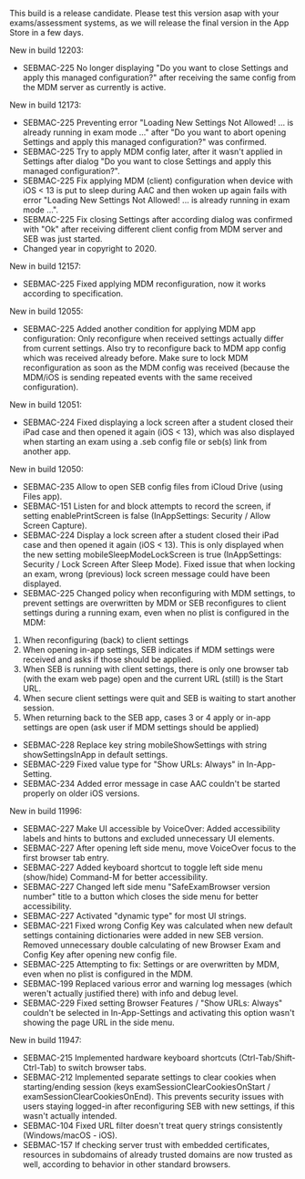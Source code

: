 This build is a release candidate. Please test this version asap with your exams/assessment systems, as we will release the final version in the App Store in a few days.

New in build 12203:
- SEBMAC-225 No longer displaying "Do you want to close Settings and apply this managed configuration?" after receiving the same config from the MDM server as currently is active.

New in build 12173:
- SEBMAC-225 Preventing error "Loading New Settings Not Allowed! ... is already running in exam mode ..." after "Do you want to abort opening Settings and apply this managed configuration?" was confirmed.
- SEBMAC-225 Try to apply MDM config later, after it wasn't applied in Settings after dialog "Do you want to close Settings and apply this managed configuration?".
- SEBMAC-225 Fix applying MDM (client) configuration when device with iOS < 13 is put to sleep during AAC and then woken up again fails with error "Loading New Settings Not Allowed! ... is already running in exam mode ...".
- SEBMAC-225 Fix closing Settings after according dialog was confirmed with "Ok" after receiving different client config from MDM server and SEB was just started.
- Changed year in copyright to 2020.

New in build 12157:
- SEBMAC-225 Fixed applying MDM reconfiguration, now it works according to specification.

New in build 12055:
- SEBMAC-225 Added another condition for applying MDM app configuration: Only reconfigure when received settings actually differ from current settings. Also try to reconfigure back to MDM app config which was received already before. Make sure to lock MDM reconfiguration as soon as the MDM config was received (because the MDM/iOS is sending repeated events with the same received configuration). 

New in build 12051:
- SEBMAC-224 Fixed displaying a lock screen after a student closed their iPad case and then opened it again (iOS < 13), which was also displayed when starting an exam using a .seb config file or seb(s) link from another app.

New in build 12050:
- SEBMAC-235 Allow to open SEB config files from iCloud Drive (using Files app).
- SEBMAC-151 Listen for and block attempts to record the screen, if setting enablePrintScreen is false (InAppSettings: Security / Allow Screen Capture).
- SEBMAC-224 Display a lock screen after a student closed their iPad case and then opened it again (iOS < 13). This is only displayed when the new setting mobileSleepModeLockScreen is true (InAppSettings: Security / Lock Screen After Sleep Mode).
Fixed issue that when locking an exam, wrong (previous) lock screen message could have been displayed.
- SEBMAC-225 Changed policy when reconfiguring with MDM settings, to prevent settings are overwritten by MDM or SEB reconfigures to client settings during a running exam, even when no plist is configured in the MDM:
1) When reconfiguring (back) to client settings
2) When opening in-app settings, SEB indicates if MDM settings were received and asks if those should be applied.
3) When SEB is running with client settings, there is only one browser tab (with the exam web page) open and the current URL (still) is the Start URL.
4) When secure client settings were quit and SEB is waiting to start another session.
5) When returning back to the SEB app, cases 3 or 4 apply or in-app settings are open (ask user if MDM settings should be applied)
- SEBMAC-228 Replace key string mobileShowSettings with string showSettingsInApp in default settings.
- SEBMAC-229 Fixed value type for "Show URLs: Always" in In-App-Setting.
- SEBMAC-234 Added error message in case AAC couldn't be started properly on older iOS versions.

New in build 11996:
- SEBMAC-227 Make UI accessible by VoiceOver: Added accessibility labels and hints to buttons and excluded unnecessary UI elements. 
- SEBMAC-227 After opening left side menu, move VoiceOver focus to the first browser tab entry.
- SEBMAC-227 Added keyboard shortcut to toggle left side menu (show/hide) Command-M for better accessibility.
- SEBMAC-227 Changed left side menu "SafeExamBrowser version number" title to a button which closes the side menu for better accessibility.
- SEBMAC-227 Activated "dynamic type" for most UI strings.
- SEBMAC-221 Fixed wrong Config Key was calculated when new default settings containing dictionaries were added in new SEB version. Removed unnecessary double calculating of new Browser Exam and Config Key after opening new config file.
- SEBMAC-225 Attempting to fix: Settings or are overwritten by MDM, even when no plist is configured in the MDM.
- SEBMAC-199 Replaced various error and warning log messages (which weren't actually justified there) with info and debug level.
- SEBMAC-229 Fixed setting Browser Features / "Show URLs: Always" couldn't be selected in In-App-Settings and activating this option wasn't showing the page URL in the side menu.

New in build 11947:
- SEBMAC-215 Implemented hardware keyboard shortcuts (Ctrl-Tab/Shift-Ctrl-Tab) to switch browser tabs.
- SEBMAC-212 Implemented separate settings to clear cookies when starting/ending session (keys examSessionClearCookiesOnStart / examSessionClearCookiesOnEnd). This prevents security issues with users staying logged-in after reconfiguring SEB with new settings, if this wasn't actually intended.
- SEBMAC-104 Fixed URL filter doesn't treat query strings consistently (Windows/macOS - iOS).
- SEBMAC-157 If checking server trust with embedded certificates, resources in subdomains of already trusted domains are now trusted as well, according to behavior in other standard browsers.
